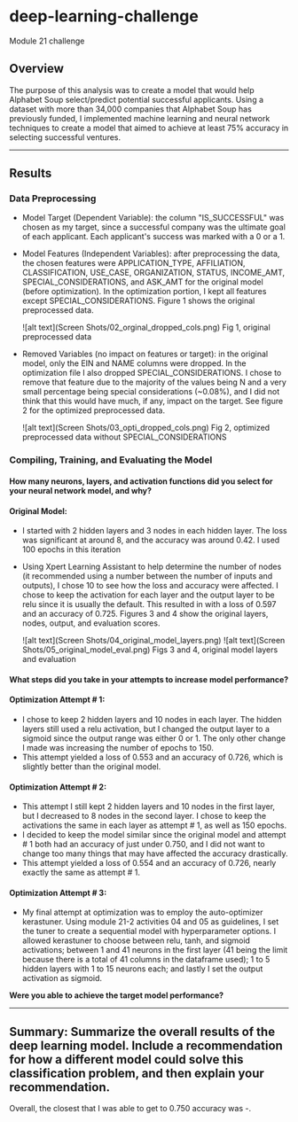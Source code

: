 # deep-learning-challenge
Module 21 challenge

## Overview
The purpose of this analysis was to create a model that would help Alphabet Soup select/predict potential successful applicants. Using a dataset with more than 34,000 companies that Alphabet Soup has previously funded, I implemented machine learning and neural network techniques to create a model that aimed to achieve at least 75% accuracy in selecting successful ventures.

-----------------------------------

## Results

### Data Preprocessing
* Model Target (Dependent Variable): the column "IS_SUCCESSFUL" was chosen as my target, since a successful company was the ultimate goal of each applicant. Each applicant's success was marked with a 0 or a 1.
* Model Features (Independent Variables): after preprocessing the data, the chosen features were APPLICATION_TYPE, AFFILIATION, CLASSIFICATION, USE_CASE, ORGANIZATION, STATUS, INCOME_AMT, SPECIAL_CONSIDERATIONS, and ASK_AMT for the original model (before optimization). In the optimization portion, I kept all features except SPECIAL_CONSIDERATIONS. Figure 1 shows the original preprocessed data.
  
  ![alt text](Screen Shots/02_orginal_dropped_cols.png)
  Fig 1, original preprocessed data

* Removed Variables (no impact on features or target): in the original model, only the EIN and NAME columns were dropped. In the optimization file I also dropped SPECIAL_CONSIDERATIONS. I chose to remove that feature due to the majority of the values being N and a very small percentage being special considerations (~0.08%), and I did not think that this would have much, if any, impact on the target. See figure 2 for the optimized preprocessed data.

  ![alt text](Screen Shots/03_opti_dropped_cols.png)
  Fig 2, optimized preprocessed data without SPECIAL_CONSIDERATIONS

### Compiling, Training, and Evaluating the Model
#### How many neurons, layers, and activation functions did you select for your neural network model, and why?
#### Original Model:
* I started with 2 hidden layers and 3 nodes in each hidden layer. The loss was significant at around 8, and the accuracy was around 0.42. I used 100 epochs in this iteration
* Using Xpert Learning Assistant to help determine the number of nodes (it recommended using a number between the number of inputs and outputs), I chose 10 to see how the loss and accuracy were affected. I chose to keep the activation for each layer and the output layer to be relu since it is usually the default. This resulted in with a loss of 0.597 and an accuracy of 0.725. Figures 3 and 4 show the original layers, nodes, output, and evaluation scores.

  ![alt text](Screen Shots/04_original_model_layers.png)
  ![alt text](Screen Shots/05_original_model_eval.png)
  Figs 3 and 4, original model layers and evaluation

#### What steps did you take in your attempts to increase model performance?
#### Optimization Attempt # 1:
* I chose to keep 2 hidden layers and 10 nodes in each layer. The hidden layers still used a relu activation, but I changed the output layer to a sigmoid since the output range was either 0 or 1. The only other change I made was increasing the number of epochs to 150.
* This attempt yielded a loss of 0.553 and an accuracy of 0.726, which is slightly better than the original model.
#### Optimization Attempt # 2:
* This attempt I still kept 2 hidden layers and 10 nodes in the first layer, but I decreased to 8 nodes in the second layer. I chose to keep the activations the same in each layer as attempt # 1, as well as 150 epochs.
* I decided to keep the model similar since the original model and attempt # 1 both had an accuracy of just under 0.750, and I did not want to change too many things that may have affected the accuracy drastically.
* This attempt yielded a loss of 0.554 and an accuracy of 0.726, nearly exactly the same as attempt # 1. 
#### Optimization Attempt # 3:
* My final attempt at optimization was to employ the auto-optimizer kerastuner. Using module 21-2 activities 04 and 05 as guidelines, I set the tuner to create a sequential model with hyperparameter options. I allowed kerastuner to choose between relu, tanh, and sigmoid activations; between 1 and 41 neurons in the first layer (41 being the limit because there is a total of 41 columns in the dataframe used); 1 to 5 hidden layers with 1 to 15 neurons each; and lastly I set the output activation as sigmoid.

**Were you able to achieve the target model performance?**


-----------------------------------
## Summary: Summarize the overall results of the deep learning model. Include a recommendation for how a different model could solve this classification problem, and then explain your recommendation.
Overall, the closest that I was able to get to 0.750 accuracy was -.
